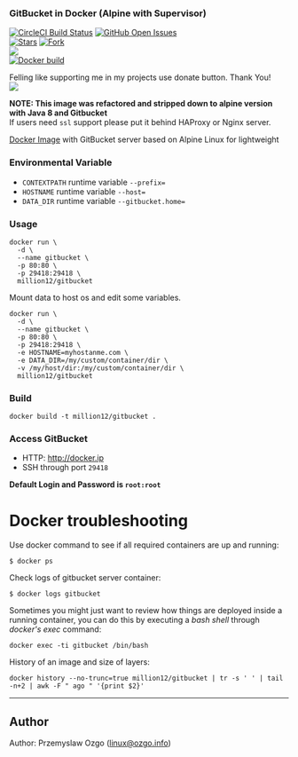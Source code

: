 ### GitBucket in Docker (Alpine with Supervisor)

[![CircleCI Build Status](https://img.shields.io/circleci/project/million12/docker-gitbucket/master.svg)](https://circleci.com/gh/million12/docker-gitbucket)
[![GitHub Open Issues](https://img.shields.io/github/issues/million12/docker-gitbucket.svg)](https://github.com/million12/docker-gitbucket/issues)  
[![Stars](https://img.shields.io/github/stars/million12/docker-gitbucket.svg?style=social&label=Stars)]()
[![Fork](https://img.shields.io/github/forks/million12/docker-gitbucket.svg?style=social&label=Fork)]()  
[![](https://img.shields.io/github/release/million12/docker-gitbucket.svg)](http://microbadger.com/images/million12/gitbucket)  
[![Docker build](http://dockeri.co/image/million12/gitbucket)](https://hub.docker.com/r/million12/gitbucket/)

Felling like supporting me in my projects use donate button. Thank You!  
[![](https://img.shields.io/badge/donate-PayPal-blue.svg)](https://www.paypal.me/POzgo)

**NOTE: This image was refactored and stripped down to alpine version with Java 8 and Gitbucket**  
If users need `ssl` support please put it behind HAProxy or Nginx server. 

[Docker Image](https://registry.hub.docker.com/u/million12/gitbucket/) with GitBucket server based on Alpine Linux for lightweight 

### Environmental Variable

- `CONTEXTPATH` runtime variable `--prefix=`
- `HOSTNAME` runtime variable `--host=`
- `DATA_DIR` runtime variable `--gitbucket.home=`

### Usage

    docker run \
      -d \
      --name gitbucket \
      -p 80:80 \
      -p 29418:29418 \
      million12/gitbucket

Mount data to host os and edit some variables.

    docker run \
      -d \
      --name gitbucket \
      -p 80:80 \
      -p 29418:29418 \
      -e HOSTNAME=myhostanme.com \
      -e DATA_DIR=/my/custom/container/dir \
      -v /my/host/dir:/my/custom/container/dir \
      million12/gitbucket

### Build

    docker build -t million12/gitbucket .

### Access GitBucket

- HTTP: http://docker.ip
- SSH through port `29418`

**Default Login and Password is `root:root`**

Docker troubleshooting
======================

Use docker command to see if all required containers are up and running:
```
$ docker ps
```

Check logs of gitbucket server container:
```
$ docker logs gitbucket
```

Sometimes you might just want to review how things are deployed inside a running
 container, you can do this by executing a _bash shell_ through _docker's
 exec_ command:
```
docker exec -ti gitbucket /bin/bash
```

History of an image and size of layers:
```
docker history --no-trunc=true million12/gitbucket | tr -s ' ' | tail -n+2 | awk -F " ago " '{print $2}'
```

---

## Author

Author: Przemyslaw Ozgo (<linux@ozgo.info>)
